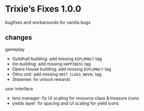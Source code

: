 # Trixie’s Fixes 1.0.0
bugfixes and workarounds for vanilla bugs

## changes
gameplay
- Guildhall building: add missing `DIPLOMACY` tag
- Inn building: add missing `HAPPINESS` tag
- Opera House building: add missing `DIPLOMACY` tag
- Ottru unit: add missing `UNIT_CLASS_NAVAL` tag
- Shawnee: fix unlock rewards

user interface
- lens manager: fix UI scaling for resource class & treasure icons
- yields layer: fix spacing and UI scaling for yield icons
